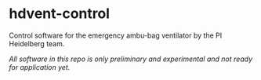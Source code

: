 # hdvent-control
Control software for the emergency ambu-bag ventilator by the PI Heidelberg team.

*All software in this repo is only preliminary and experimental and not ready for application yet.*
